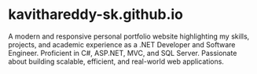 # kavithareddy-sk.github.io
A modern and responsive personal portfolio website highlighting my skills, projects, and academic experience as a .NET Developer and Software Engineer. Proficient in C#, ASP.NET, MVC, and SQL Server. Passionate about building scalable, efficient, and real-world web applications.
